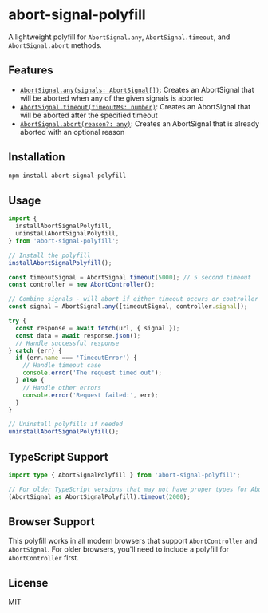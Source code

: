 # abort-signal-polyfill

A lightweight polyfill for `AbortSignal.any`, `AbortSignal.timeout`, and `AbortSignal.abort` methods.

## Features

- [`AbortSignal.any(signals: AbortSignal[])`](https://developer.mozilla.org/en-US/docs/Web/API/AbortSignal/any): Creates an AbortSignal that will be aborted when any of the given signals is aborted
- [`AbortSignal.timeout(timeoutMs: number)`](https://developer.mozilla.org/en-US/docs/Web/API/AbortSignal/timeout): Creates an AbortSignal that will be aborted after the specified timeout
- [`AbortSignal.abort(reason?: any)`](https://developer.mozilla.org/en-US/docs/Web/API/AbortSignal/abort): Creates an AbortSignal that is already aborted with an optional reason

## Installation

```bash
npm install abort-signal-polyfill
```

## Usage

```typescript
import {
  installAbortSignalPolyfill,
  uninstallAbortSignalPolyfill,
} from 'abort-signal-polyfill';

// Install the polyfill
installAbortSignalPolyfill();

const timeoutSignal = AbortSignal.timeout(5000); // 5 second timeout
const controller = new AbortController();

// Combine signals - will abort if either timeout occurs or controller aborts
const signal = AbortSignal.any([timeoutSignal, controller.signal]);

try {
  const response = await fetch(url, { signal });
  const data = await response.json();
  // Handle successful response
} catch (err) {
  if (err.name === 'TimeoutError') {
    // Handle timeout case
    console.error('The request timed out');
  } else {
    // Handle other errors
    console.error('Request failed:', err);
  }
}

// Uninstall polyfills if needed
uninstallAbortSignalPolyfill();
```

## TypeScript Support

```typescript
import type { AbortSignalPolyfill } from 'abort-signal-polyfill';

// For older TypeScript versions that may not have proper types for AbortSignal
(AbortSignal as AbortSignalPolyfill).timeout(2000);
```

## Browser Support

This polyfill works in all modern browsers that support `AbortController` and `AbortSignal`. For older browsers, you'll need to include a polyfill for `AbortController` first.

## License

MIT
